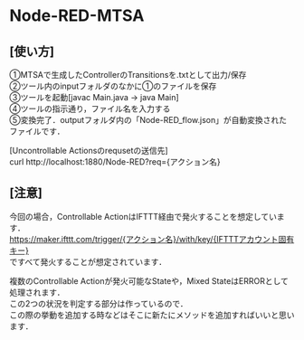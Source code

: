 # Node-RED-MTSA
## [使い方]
①MTSAで生成したControllerのTransitionsを.txtとして出力/保存  
②ツール内のinputフォルダのなかに①のファイルを保存  
③ツールを起動[javac Main.java -> java Main]  
④ツールの指示通り，ファイル名を入力する  
⑤変換完了．outputフォルダ内の「Node-RED_flow.json」が自動変換されたファイルです．  
  
[Uncontrollable Actionsのrequsetの送信先]  
curl http://localhost:1880/Node-RED?req={アクション名}  

## [注意]
今回の場合，Controllable ActionはIFTTT経由で発火することを想定しています．  
https://maker.ifttt.com/trigger/{アクション名}/with/key/{IFTTTアカウント固有キー}  
ですべて発火することが想定されています．  
  
複数のControllable Actionが発火可能なStateや，Mixed StateはERRORとして処理されます．  
この2つの状況を判定する部分は作っているので．  
この際の挙動を追加する時などはそこに新たにメソッドを追加すればいいと思います．  